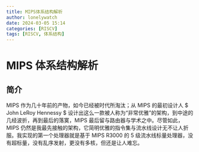 ```yaml
---
title: MIPS体系结构解析
author: lonelywatch
date: 2024-03-05 15:14
categories: [RISCV]
tags: [RISCV, 体系结构]
---
```


# MIPS 体系结构解析

## 简介

MIPS 作为几十年前的产物，如今已经被时代所淘汰；从 MIPS 的最初设计人 $ John LeRoy Hennessy $ 设计出这么一款被人称为“非常优雅”的架构，到中途的几经波折，再到最后的落寞，MIPS 最后留与路由器与学术之中。尽管如此，MIPS 仍然是我最先接触的架构，它简明优雅的指令集与流水线设计无不让人折服。我实现的第一个处理器就是基于 MIPS R3000 的 5 级流水线标量处理器，没有超标量，没有乱序发射，更没有多核，但还是让人难忘。
